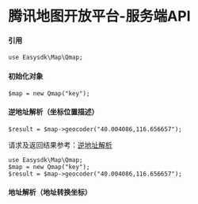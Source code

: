 # 腾讯地图开放平台-服务端API

#### 引用
` use Easysdk\Map\Qmap; `

#### 初始化对象
` $map = new Qmap("key"); `

#### 逆地址解析（坐标位置描述）

` $result = $map->geocoder("40.004086,116.656657"); `

请求及返回结果参考：[逆地址解析](https://lbs.qq.com/webservice_v1/guide-gcoder.html)

```
use Easysdk\Map\Qmap;
$map = new Qmap("key");
$result = $map->geocoder("40.004086,116.656657");
```
#### 地址解析（地址转换坐标）
